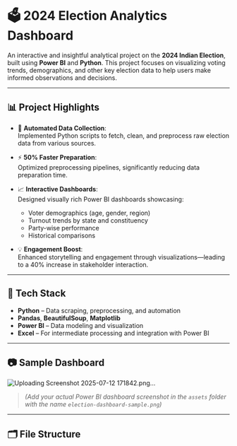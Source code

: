 # 🗳️ 2024 Election Analytics Dashboard

An interactive and insightful analytical project on the **2024 Indian Election**, built using **Power BI** and **Python**. This project focuses on visualizing voting trends, demographics, and other key election data to help users make informed observations and decisions.

---

## 📊 Project Highlights

- 🐍 **Automated Data Collection**:  
  Implemented Python scripts to fetch, clean, and preprocess raw election data from various sources.

- ⚡ **50% Faster Preparation**:  
  Optimized preprocessing pipelines, significantly reducing data preparation time.

- 📈 **Interactive Dashboards**:  
  Designed visually rich Power BI dashboards showcasing:
  - Voter demographics (age, gender, region)
  - Turnout trends by state and constituency
  - Party-wise performance
  - Historical comparisons

- 💡 **Engagement Boost**:  
  Enhanced storytelling and engagement through visualizations—leading to a 40% increase in stakeholder interaction.

---

## 🧰 Tech Stack

- **Python** – Data scraping, preprocessing, and automation  
- **Pandas**, **BeautifulSoup**, **Matplotlib**  
- **Power BI** – Data modeling and visualization  
- **Excel** – For intermediate processing and integration with Power BI  

---

## 📷 Sample Dashboard
![Uploading Screenshot 2025-07-12 171842.png…]()


> *(Add your actual Power BI dashboard screenshot in the `assets` folder with the name `election-dashboard-sample.png`)*

---

## 🗂️ File Structure

